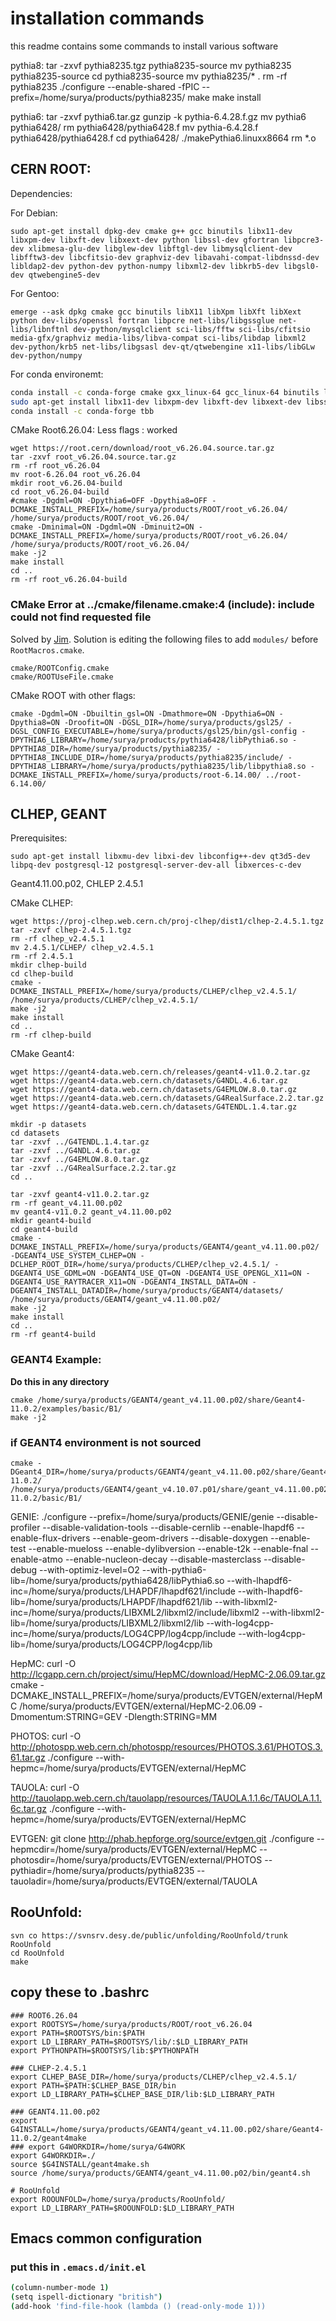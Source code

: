 # installation commands
this readme contains some commands to install various software



pythia8:
tar -zxvf pythia8235.tgz
pythia8235-source
mv pythia8235 pythia8235-source
cd pythia8235-source
mv pythia8235/* .
rm -rf pythia8235
./configure --enable-shared -fPIC --prefix=/home/surya/products/pythia8235/
make
make install


pythia6:
tar -zxvf pythia6.tar.gz
gunzip -k pythia-6.4.28.f.gz
mv pythia6 pythia6428/
rm pythia6428/pythia6428.f
mv pythia-6.4.28.f pythia6428/pythia6428.f
cd pythia6428/
./makePythia6.linuxx8664
rm *.o

## CERN ROOT:
Dependencies:

For Debian:
```
sudo apt-get install dpkg-dev cmake g++ gcc binutils libx11-dev libxpm-dev libxft-dev libxext-dev python libssl-dev gfortran libpcre3-dev xlibmesa-glu-dev libglew-dev libftgl-dev libmysqlclient-dev libfftw3-dev libcfitsio-dev graphviz-dev libavahi-compat-libdnssd-dev libldap2-dev python-dev python-numpy libxml2-dev libkrb5-dev libgsl0-dev qtwebengine5-dev
```
For Gentoo:
```
emerge --ask dpkg cmake gcc binutils libX11 libXpm libXft libXext python dev-libs/openssl fortran libpcre net-libs/libgssglue net-libs/libnftnl dev-python/mysqlclient sci-libs/fftw sci-libs/cfitsio media-gfx/graphviz media-libs/libva-compat sci-libs/libdap libxml2 dev-python/krb5 net-libs/libgsasl dev-qt/qtwebengine x11-libs/libGLw dev-python/numpy
```

For conda environemt:
```BASH
conda install -c conda-forge cmake gxx_linux-64 gcc_linux-64 binutils libxml2 gfortran pcre fftw cfitsio graphviz avahi fftw gsl qt glew mysqlclient numpy krb5 xorg-libx11 xorg-libxpm xorg-libxft
sudo apt-get install libx11-dev libxpm-dev libxft-dev libxext-dev libssl-dev libldap2-dev
conda install -c conda-forge tbb
```

CMake Root6.26.04: Less flags : worked
```
wget https://root.cern/download/root_v6.26.04.source.tar.gz
tar -zxvf root_v6.26.04.source.tar.gz
rm -rf root_v6.26.04
mv root-6.26.04 root_v6.26.04
mkdir root_v6.26.04-build
cd root_v6.26.04-build
#cmake -Dgdml=ON -Dpythia6=OFF -Dpythia8=OFF -DCMAKE_INSTALL_PREFIX=/home/surya/products/ROOT/root_v6.26.04/ /home/surya/products/ROOT/root_v6.26.04/
cmake -Dminimal=ON -Dgdml=ON -Dminuit2=ON -DCMAKE_INSTALL_PREFIX=/home/surya/products/ROOT/root_v6.26.04/ /home/surya/products/ROOT/root_v6.26.04/
make -j2
make install
cd ..
rm -rf root_v6.26.04-build
```
### CMake Error at ../cmake/filename.cmake:4 (include): include could not find requested file
Solved by [Jim](https://github.com/jimmjohn). Solution is editing the following files to add `modules/` before `RootMacros.cmake`.
```
cmake/ROOTConfig.cmake
cmake/ROOTUseFile.cmake
```


CMake ROOT with other flags:
```
cmake -Dgdml=ON -Dbuiltin_gsl=ON -Dmathmore=ON -Dpythia6=ON -Dpythia8=ON -Droofit=ON -DGSL_DIR=/home/surya/products/gsl25/ -DGSL_CONFIG_EXECUTABLE=/home/surya/products/gsl25/bin/gsl-config -DPYTHIA6_LIBRARY=/home/surya/products/pythia6428/libPythia6.so -DPYTHIA8_DIR=/home/surya/products/pythia8235/ -DPYTHIA8_INCLUDE_DIR=/home/surya/products/pythia8235/include/ -DPYTHIA8_LIBRARY=/home/surya/products/pythia8235/lib/libpythia8.so -DCMAKE_INSTALL_PREFIX=/home/surya/products/root-6.14.00/ ../root-6.14.00/
```

## CLHEP, GEANT
Prerequisites:
```
sudo apt-get install libxmu-dev libxi-dev libconfig++-dev qt3d5-dev libpq-dev postgresql-12 postgresql-server-dev-all libxerces-c-dev
```

Geant4.11.00.p02, CHLEP 2.4.5.1

CMake CLHEP:
```
wget https://proj-clhep.web.cern.ch/proj-clhep/dist1/clhep-2.4.5.1.tgz
tar -zxvf clhep-2.4.5.1.tgz
rm -rf clhep_v2.4.5.1
mv 2.4.5.1/CLHEP/ clhep_v2.4.5.1
rm -rf 2.4.5.1
mkdir clhep-build
cd clhep-build
cmake -DCMAKE_INSTALL_PREFIX=/home/surya/products/CLHEP/clhep_v2.4.5.1/ /home/surya/products/CLHEP/clhep_v2.4.5.1/
make -j2
make install
cd ..
rm -rf clhep-build
```

CMake Geant4:
```
wget https://geant4-data.web.cern.ch/releases/geant4-v11.0.2.tar.gz
wget https://geant4-data.web.cern.ch/datasets/G4NDL.4.6.tar.gz
wget https://geant4-data.web.cern.ch/datasets/G4EMLOW.8.0.tar.gz
wget https://geant4-data.web.cern.ch/datasets/G4RealSurface.2.2.tar.gz
wget https://geant4-data.web.cern.ch/datasets/G4TENDL.1.4.tar.gz

mkdir -p datasets
cd datasets
tar -zxvf ../G4TENDL.1.4.tar.gz 
tar -zxvf ../G4NDL.4.6.tar.gz 
tar -zxvf ../G4EMLOW.8.0.tar.gz 
tar -zxvf ../G4RealSurface.2.2.tar.gz
cd ..

tar -zxvf geant4-v11.0.2.tar.gz
rm -rf geant_v4.11.00.p02
mv geant4-v11.0.2 geant_v4.11.00.p02
mkdir geant4-build
cd geant4-build
cmake -DCMAKE_INSTALL_PREFIX=/home/surya/products/GEANT4/geant_v4.11.00.p02/ -DGEANT4_USE_SYSTEM_CLHEP=ON -DCLHEP_ROOT_DIR=/home/surya/products/CLHEP/clhep_v2.4.5.1/ -DGEANT4_USE_GDML=ON -DGEANT4_USE_QT=ON -DGEANT4_USE_OPENGL_X11=ON -DGEANT4_USE_RAYTRACER_X11=ON -DGEANT4_INSTALL_DATA=ON -DGEANT4_INSTALL_DATADIR=/home/surya/products/GEANT4/datasets/ /home/surya/products/GEANT4/geant_v4.11.00.p02/
make -j2
make install
cd ..
rm -rf geant4-build
```

### GEANT4 Example:
**Do this in any directory**
```
cmake /home/surya/products/GEANT4/geant_v4.11.00.p02/share/Geant4-11.0.2/examples/basic/B1/
make -j2
```

### if GEANT4 environment is not sourced
```
cmake -DGeant4_DIR=/home/surya/products/GEANT4/geant_v4.11.00.p02/share/Geant4-11.0.2/ /home/surya/products/GEANT4/geant_v4.10.07.p01/share/geant_v4.11.00.p02/share/Geant4-11.0.2/basic/B1/
```



GENIE:
./configure --prefix=/home/surya/products/GENIE/genie --disable-profiler --disable-validation-tools --disable-cernlib --enable-lhapdf6 --enable-flux-drivers --enable-geom-drivers --disable-doxygen --enable-test --enable-mueloss --enable-dylibversion --enable-t2k --enable-fnal --enable-atmo --enable-nucleon-decay --disable-masterclass --disable-debug --with-optimiz-level=O2 --with-pythia6-lib=/home/surya/products/pythia6428/libPythia6.so --with-lhapdf6-inc=/home/surya/products/LHAPDF/lhapdf621/include --with-lhapdf6-lib=/home/surya/products/LHAPDF/lhapdf621/lib --with-libxml2-inc=/home/surya/products/LIBXML2/libxml2/include/libxml2 --with-libxml2-lib=/home/surya/products/LIBXML2/libxml2/lib --with-log4cpp-inc=/home/surya/products/LOG4CPP/log4cpp/include --with-log4cpp-lib=/home/surya/products/LOG4CPP/log4cpp/lib

HepMC:
curl -O http://lcgapp.cern.ch/project/simu/HepMC/download/HepMC-2.06.09.tar.gz
cmake -DCMAKE_INSTALL_PREFIX=/home/surya/products/EVTGEN/external/HepMC /home/surya/products/EVTGEN/external/HepMC-2.06.09 -Dmomentum:STRING=GEV -Dlength:STRING=MM

PHOTOS:
curl -O http://photospp.web.cern.ch/photospp/resources/PHOTOS.3.61/PHOTOS.3.61.tar.gz
./configure --with-hepmc=/home/surya/products/EVTGEN/external/HepMC

TAUOLA:
curl -O http://tauolapp.web.cern.ch/tauolapp/resources/TAUOLA.1.1.6c/TAUOLA.1.1.6c.tar.gz
./configure --with-hepmc=/home/surya/products/EVTGEN/external/HepMC

EVTGEN:
git clone http://phab.hepforge.org/source/evtgen.git
./configure --hepmcdir=/home/surya/products/EVTGEN/external/HepMC --photosdir=/home/surya/products/EVTGEN/external/PHOTOS --pythiadir=/home/surya/products/pythia8235 --tauoladir=/home/surya/products/EVTGEN/external/TAUOLA

## RooUnfold:
```
svn co https://svnsrv.desy.de/public/unfolding/RooUnfold/trunk RooUnfold
cd RooUnfold
make
```

## copy these to .bashrc
```
### ROOT6.26.04
export ROOTSYS=/home/surya/products/ROOT/root_v6.26.04
export PATH=$ROOTSYS/bin:$PATH
export LD_LIBRARY_PATH=$ROOTSYS/lib/:$LD_LIBRARY_PATH
export PYTHONPATH=$ROOTSYS/lib:$PYTHONPATH

### CLHEP-2.4.5.1
export CLHEP_BASE_DIR=/home/surya/products/CLHEP/clhep_v2.4.5.1/
export PATH=$PATH:$CLHEP_BASE_DIR/bin
export LD_LIBRARY_PATH=$CLHEP_BASE_DIR/lib:$LD_LIBRARY_PATH

### GEANT4.11.00.p02
export G4INSTALL=/home/surya/products/GEANT4/geant_v4.11.00.p02/share/Geant4-11.0.2/geant4make
### export G4WORKDIR=/home/surya/G4WORK
export G4WORKDIR=./
source $G4INSTALL/geant4make.sh
source /home/surya/products/GEANT4/geant_v4.11.00.p02/bin/geant4.sh

# RooUnfold
export ROOUNFOLD=/home/surya/products/RooUnfold/
export LD_LIBRARY_PATH=$ROOUNFOLD:$LD_LIBRARY_PATH
```

## Emacs common configuration
### put this in `.emacs.d/init.el`
```BASH
(column-number-mode 1)
(setq ispell-dictionary "british")
(add-hook 'find-file-hook (lambda () (read-only-mode 1)))
```
